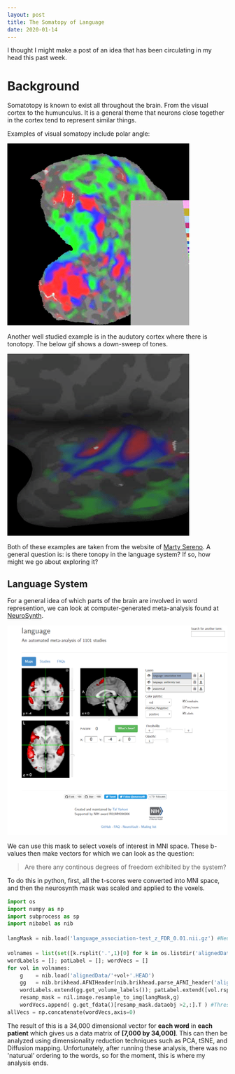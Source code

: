 ```yaml
---
layout: post
title: The Somatopy of Language
date: 2020-01-14
---
```

I thought I might make a post of an idea that has been circulating in my head this past week.

# Background
Somatotopy is known to exist all throughout the brain. From the visual cortex to the humunculus. It is a general theme that neurons close together in the cortex tend to represent similar things. 

Examples of visual somatopy include polar angle:

 [![](/assets/phase_gif.gif)]()

Another well studied example is in the audutory cortex where there is tonotopy. The below gif shows a down-sweep of tones.

![](/assets/down_sweep.gif)

Both of these examples are taken from the website of [Marty Sereno](http://www.cogsci.ucsd.edu/~sereno/). A general question is: is there tonopy in the language system? If so, how might we go about exploring it?

## Language System
For a general idea of which parts of the brain are involved in word represention, we can look at computer-generated meta-analysis found at [NeuroSynth](https://neurosynth.org/analyses/terms/language/).

[![](/assets/lang_neurosynth.png)](https://neurosynth.org/analyses/terms/language/)

We can use this mask to select voxels of interest in MNI space. These b-values then make vectors for which we can look as the question:

> Are there any continous degrees of freedom exhibited by the system?

To do this in python, first, all the t-scores were converted into MNI space, and then the neurosynth mask was scaled and applied to the voxels.

```python
import os
import numpy as np
import subprocess as sp
import nibabel as nib

langMask = nib.load('language_association-test_z_FDR_0.01.nii.gz') #Neurosynth-Mask

volnames = list(set([k.rsplit('.',1)[0] for k in os.listdir('alignedData')]))
wordLabels = []; patLabel = []; wordVecs = []
for vol in volnames:
    g    = nib.load('alignedData/'+vol+'.HEAD')
    gg   = nib.brikhead.AFNIHeader(nib.brikhead.parse_AFNI_header('alignedData/'+vol+'.HEAD'))
    wordLabels.extend(gg.get_volume_labels()); patLabel.extend([vol.rsplit('.')[0]]*320)
    resamp_mask = nil.image.resample_to_img(langMask,g)
    wordVecs.append( g.get_fdata()[resamp_mask.dataobj >2,:].T ) #Threshold neurosynth mask at Z>2
allVecs = np.concatenate(wordVecs,axis=0)
```
The result of this is a 34,000 dimensional vector for **each word** in **each patient** which gives us a data matrix of **[7,000 by 34,000]**. This can then be analyzed using dimensionality reduction techniques such as PCA, tSNE, and Diffusion mapping. Unfortunately, after running these analysis, there was no 'naturual' ordering to the words, so for the moment, this is where my analysis ends. 
